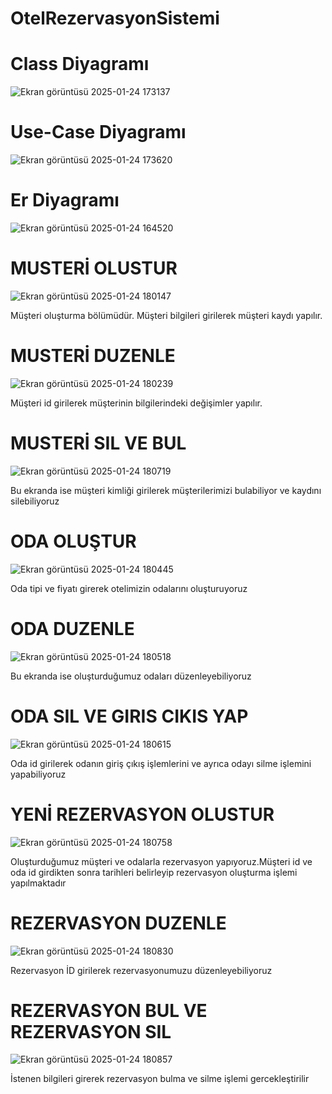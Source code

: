 # OtelRezervasyonSistemi
# Class Diyagramı
![Ekran görüntüsü 2025-01-24 173137](https://github.com/user-attachments/assets/5a505c9e-cd2c-4017-b99a-95d16227c791)
# Use-Case Diyagramı
![Ekran görüntüsü 2025-01-24 173620](https://github.com/user-attachments/assets/43f398b7-6820-4ccc-8169-4a0672db4e17)
# Er Diyagramı
![Ekran görüntüsü 2025-01-24 164520](https://github.com/user-attachments/assets/dee78463-7224-46e5-87de-d3b9360387e8)
# MUSTERİ OLUSTUR
![Ekran görüntüsü 2025-01-24 180147](https://github.com/user-attachments/assets/ee6a6c54-eb6e-423c-9100-7ca68fd0559b)

Müşteri oluşturma bölümüdür. Müşteri bilgileri girilerek müşteri kaydı yapılır.
# MUSTERİ DUZENLE 
![Ekran görüntüsü 2025-01-24 180239](https://github.com/user-attachments/assets/d3925ada-b418-491e-9baa-47a66c84f26c)

Müşteri id girilerek müşterinin bilgilerindeki değişimler yapılır.
# MUSTERİ SIL VE BUL
![Ekran görüntüsü 2025-01-24 180719](https://github.com/user-attachments/assets/6ae28edb-84ff-4c3b-aef0-d93d99114a86)

Bu ekranda ise müşteri kimliği girilerek müşterilerimizi bulabiliyor ve kaydını silebiliyoruz
# ODA OLUŞTUR 
![Ekran görüntüsü 2025-01-24 180445](https://github.com/user-attachments/assets/0c0fd881-0a10-400d-a49f-72edd3d3d8be)

Oda tipi ve fiyatı girerek otelimizin odalarını oluşturuyoruz 
# ODA DUZENLE

![Ekran görüntüsü 2025-01-24 180518](https://github.com/user-attachments/assets/7cc53d9f-c79f-46f9-bf36-3be0f1e136d9)

Bu ekranda ise oluşturduğumuz odaları düzenleyebiliyoruz
# ODA SIL VE GIRIS CIKIS YAP
![Ekran görüntüsü 2025-01-24 180615](https://github.com/user-attachments/assets/f46969c8-f3cf-4733-8a89-0d0e4145e80c)

Oda id girilerek odanın giriş çıkış işlemlerini ve ayrıca odayı silme işlemini yapabiliyoruz
# YENİ REZERVASYON OLUSTUR 
![Ekran görüntüsü 2025-01-24 180758](https://github.com/user-attachments/assets/37526355-b658-4fd3-bfbf-914d74c530d0)

Oluşturduğumuz müşteri ve odalarla rezervasyon yapıyoruz.Müşteri id ve oda id girdikten sonra tarihleri belirleyip rezervasyon oluşturma işlemi yapılmaktadır
# REZERVASYON DUZENLE 
![Ekran görüntüsü 2025-01-24 180830](https://github.com/user-attachments/assets/4cd372e7-c4a3-413b-9755-700899decfd0)

Rezervasyon İD girilerek rezervasyonumuzu düzenleyebiliyoruz 
# REZERVASYON BUL VE REZERVASYON SIL
![Ekran görüntüsü 2025-01-24 180857](https://github.com/user-attachments/assets/7efa2391-4675-4f39-b211-36a2ab12998b)

İstenen bilgileri girerek rezervasyon bulma ve silme işlemi gercekleştirilir

